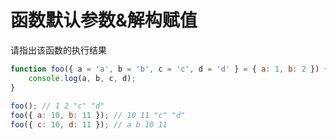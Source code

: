 # 函数默认参数&解构赋值

请指出该函数的执行结果
```js
function foo({ a = 'a', b = 'b', c = 'c', d = 'd' } = { a: 1, b: 2 }) {
    console.log(a, b, c, d);
}
 
foo(); // 1 2 "c" "d"
foo({ a: 10, b: 11 }); // 10 11 "c" "d"
foo({ c: 10, d: 11 }); // a b 10 11
```
